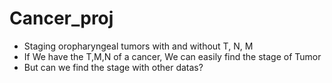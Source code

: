 # Cancer_proj
- Staging oropharyngeal tumors with and without T, N, M
- If We have the T,M,N of a cancer, We can easily find the stage of Tumor
- But can we find the stage with other datas?

